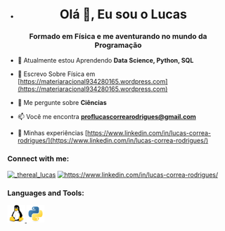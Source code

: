 - <h1 align="center">Olá 👋, Eu sou o Lucas</h1>
<h3 align="center">Formado em Física e me aventurando no mundo da Programação</h3>

- 🌱 Atualmente estou Aprendendo **Data Science, Python, SQL**

- 📝 Escrevo Sobre Física em [https://materiaracional934280165.wordpress.com](https://materiaracional934280165.wordpress.com)

- 💬 Me pergunte sobre **Ciências**

- 📫 Você me encontra **proflucascorrearodrigues@gmail.com**

- 📄 Minhas experiências [https://www.linkedin.com/in/lucas-correa-rodrigues/](https://www.linkedin.com/in/lucas-correa-rodrigues/)

<h3 align="left">Connect with me:</h3>
<p align="left">
<a href="https://twitter.com/_thereal_lucas" target="blank"><img align="center" src="https://raw.githubusercontent.com/rahuldkjain/github-profile-readme-generator/master/src/images/icons/Social/twitter.svg" alt="_thereal_lucas" height="30" width="40" /></a>
<a href="https://linkedin.com/in/https://www.linkedin.com/in/lucas-correa-rodrigues/" target="blank"><img align="center" src="https://raw.githubusercontent.com/rahuldkjain/github-profile-readme-generator/master/src/images/icons/Social/linked-in-alt.svg" alt="https://www.linkedin.com/in/lucas-correa-rodrigues/" height="30" width="40" /></a>
</p>

<h3 align="left">Languages and Tools:</h3>
<p align="left"> <a href="https://www.linux.org/" target="_blank" rel="noreferrer"> <img src="https://raw.githubusercontent.com/devicons/devicon/master/icons/linux/linux-original.svg" alt="linux" width="40" height="40"/> </a> <a href="https://www.python.org" target="_blank" rel="noreferrer"> <img src="https://raw.githubusercontent.com/devicons/devicon/master/icons/python/python-original.svg" alt="python" width="40" height="40"/> </a> </p>


<!---
Llucascrodrigues/Llucascrodrigues is a ✨ special ✨ repository because its `README.md` (this file) appears on your GitHub profile.
You can click the Preview link to take a look at your changes.
--->
